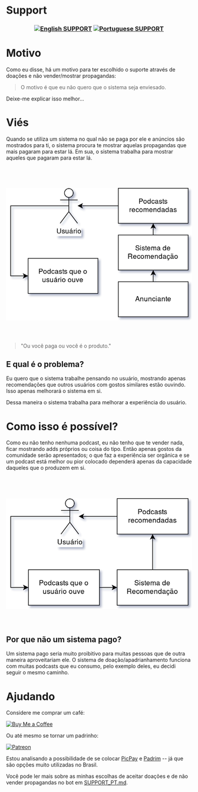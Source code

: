 # Support

<h3 align="center">

[![English SUPPORT](https://img.shields.io/badge/Language-EN-blue.svg?longCache=true&style=for-the-badge)](https://github.com/Fazendaaa/podsearch_bot/blob/master/docs/support/SUPPORT.md)
[![Portuguese SUPPORT](https://img.shields.io/badge/Linguagem-PT-green.svg?longCache=true&style=for-the-badge)](https://github.com/Fazendaaa/podsearch_bot/blob/master/docs/support/SUPPORT_PT.md)

</h3>

# Motivo
Como eu disse, há um motivo para ter escolhido o suporte através de doações e não vender/mostrar propagandas:
> O motivo é que eu não quero que o sistema seja enviesado.

Deixe-me explicar isso melhor...
# Viés
Quando se utiliza um sistema no qual não se paga por ele e anúncios são mostrados para ti, o sistema procura te mostrar aquelas propagandas que mais pagaram para estar lá. Em sua, o sistema trabalha para mostrar aqueles que pagaram para estar lá.

<h1 align="center">
    <br>
    <img src="https://raw.githubusercontent.com/Fazendaaa/podsearch_bot/master/img/docs/support/PT/ads.png" alt="sistema de anunciantes"/>
	<br>
	<br>
</h1>

> "Ou você paga ou você é o produto."

## E qual é o problema?
Eu quero que o sistema trabalhe pensando no usuário, mostrando apenas recomendações que outros usuários com gostos similares estão ouvindo. Isso apenas melhorará o sistema em si.

Dessa maneira o sistema trabalha para melhorar a experiência do usuário.

# Como isso é possível?
Como eu não tenho nenhuma podcast, eu não tenho que te vender nada, ficar mostrando adds próprios ou coisa do tipo. Então apenas gostos da comunidade serão apresentados; o que faz a experiência ser orgânica e se um podcast está melhor ou pior colocado dependerá apenas da capacidade daqueles que o produzem em si.

<h1 align="center">
    <br>
    <img src="https://raw.githubusercontent.com/Fazendaaa/podsearch_bot/master/img/docs/support/PT/donation.png" alt="sistema de doações"/>
	<br>
	<br>
</h1>

## Por que não um sistema pago?
Um sistema pago seria muito proibitivo para muitas pessoas que de outra maneira aproveitariam ele. O sistema de doação/apadrianhamento funciona com muitas podcasts que eu consumo, pelo exemplo deles, eu decidi seguir o mesmo caminho.

# Ajudando
Considere me comprar um café:

[![Buy Me a Coffee](https://www.buymeacoffee.com/assets/img/custom_images/orange_img.png)](https://www.buymeacoffee.com/Fazenda)

Ou até mesmo se tornar um padrinho:

[![Patreon](https://c5.patreon.com/external/logo/become_a_patron_button.png)](https://www.patreon.com/Fazenda/overview)

Estou analisando a possibilidade de se colocar [PicPay](https://www.picpay.com/site/) e [Padrim](https://www.padrim.com.br/) -- já que são opções muito utilizadas no Brasil.

Você pode ler mais sobre as minhas escolhas de aceitar doações e de não vender propagandas no bot em [SUPPORT_PT.md](https://github.com/Fazendaaa/podsearch_bot/blob/master/docs/support/SUPPORT_PT.md).
